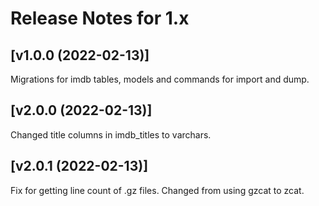 # Release Notes for 1.x

## [v1.0.0 (2022-02-13)]

Migrations for imdb tables, models and commands for import and dump.

## [v2.0.0 (2022-02-13)]

Changed title columns in imdb_titles to varchars.

## [v2.0.1 (2022-02-13)]

Fix for getting line count of .gz files. Changed from using gzcat to zcat.
